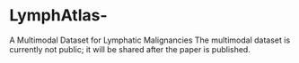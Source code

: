 # LymphAtlas-
A Multimodal Dataset for Lymphatic Malignancies
The multimodal dataset is currently not public; it will be shared after the paper is published.
